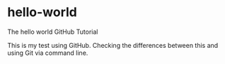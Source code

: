 # hello-world
The hello world GitHub Tutorial

This is my test using GitHub.  Checking the differences between this and using Git via command line.
